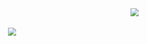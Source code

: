 <img align="right" src="https://visitor-badge.laobi.icu/badge?page_id=xscapefromme.xscapefromme" />

<h1 align="center">
    <img src="https://readme-typing-svg.demolab.com?font=Fira+Code&pause=1000&color=F7173B&background=FF28CC00&center=true&width=435&lines=currently+building;locked+in+%F0%9F%94%92+%40xscapefromme" />
</h1>


<!-- <div align="center">
  <h2>🐍 My Contributions 🐍</h2>
  <br>
  <img alt="snake eating my contributions" src="https://raw.githubusercontent.com/salesp07/salesp07/output/github-contribution-grid-snake.svg" />
  
  <br/><br/><br/>
</div> -->

<!--
**xscapefromme/xscapefromme** is a ✨ _special_ ✨ repository because its `README.md` (this file) appears on your GitHub profile.

Here are some ideas to get you started:

- 🔭 I’m currently working on ...
- 🌱 I’m currently learning ...
- 👯 I’m looking to collaborate on ...
- 🤔 I’m looking for help with ...
- 💬 Ask me about ...
- 📫 How to reach me: ...
- 😄 Pronouns: ...
- ⚡ Fun fact: ...
-->
